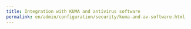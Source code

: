 ```yaml
---
title: Integration with KUMA and antivirus software
permalink: en/admin/configuration/security/kuma-and-av-software.html
---
```

